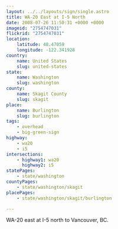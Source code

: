 ```yaml
---
layout: ../../layouts/sign/single.astro
title: WA-20 East at I-5 North
date: 2008-07-26 11:50:31 +0000 +0000
imageid: "2754747031"
flickrid: "2754747031"
location:
    latitude: 48.47059
    longitude: -122.341928
country:
    name: United States
    slug: united-states
state:
    name: Washington
    slug: washington
county:
    name: Skagit County
    slug: skagit
place:
    name: Burlington
    slug: burlington
tags:
    - overhead
    - big-green-sign
highway:
    - wa20
    - i5
intersections:
    - highway1: wa20
      highway2: i5
statePages:
    - state/washington
countyPages:
    - state/washington/skagit
placePages:
    - state/washington/skagit/burlington

---
```

WA-20 east at I-5 north to Vancouver, BC.